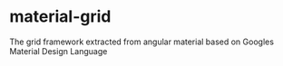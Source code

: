 # material-grid
The grid framework extracted from angular material based on Googles Material Design Language
